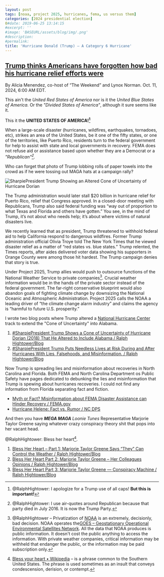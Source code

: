 ```yaml
---
layout: post
tags: [noaa, project 2025, hurricanes, fema, us versus them]
categories: [2024 presidential election]
0#date: 2019-06-25 13:14:15
#excerpt: ''
#image: 'BASEURL/assets/blog/img/.png'
#description:
#permalink:
title: 'Hurricane Donald (Trump) – A Category 6 Hurricane'
---
```



## [Trump thinks Americans have forgotten how bad his hurricane relief efforts were](https://www.msnbc.com/opinion/msnbc-opinion/trump-hurricane-relief-milton-maria-paper-towels-rcna174836)

By Alicia Menendez, co-host of “The Weekend” and Lynox Norman. Oct. 11, 2024, 6:00 AM EDT.

This ain't the *United Red States of America* nor is it the *United Blue States of America.*
Or the *"Divided States of America"*, although it sure seems like it.

This it the **UNITED STATES OF AMERICA![^11]**

[^11]: @RalphHightower: I apologize for a Trump use of all caps! **But this is important!**

When a large-scale disaster (hurricanes, wildfires, earthquakes, tornadoes,  etc),
strikes an area of the United States, be it one of the fifty states, or one of the
territories, like Puerto Rico, residents turn to the federal government for help to
assist with state and local governments in recovery. FEMA does not refuse aid or
assistance based upon whether they are a Democrat or
a *"Republican"[^12].*

[^12]: @RalphHightower: I use air-quotes around Republican because that party died in July 2016. It is now the Trump Party.

Who can forget that photo of Trump lobbing rolls of paper towels into the crowd
as if he were tossing out MAGA hats at a campaign rally?

![SharpiePresident Trump Showing an Altered Cone of Uncertainty  of Hurricane Dorian](https://ralphhightower.github.io/blog/img/SharpiePrezDorianConeUncertainty.jpeg)

The Trump administration would later stall $20 billion in hurricane relief for Puerto
Rico, relief that Congress approved. In a closed-door meeting with Republicans,
Trump also said federal funding was “way out of proportion to what Texas and
Florida and others have gotten.” You see, in the mind of Trump, it’s not about
who needs help; it’s about where victims of natural disasters live.

We recently learned that as president, Trump threatened to withhold federal aid to
help California respond to dangerous wildfires. Former Trump administration official
Olivia Troye told The New York Times that he viewed disaster relief as a matter of
“red states vs. blue states.” Trump relented, the Times reports, after aides delivered
voter data showing his supporters in Orange County were among those hit hardest.
The Trump campaign denies that story is true.

Under Project 2025, Trump allies would push to outsource functions of the National
Weather Service to private companies[^13]. Crucial weather information would be in the
hands of the private sector instead of the federal government. The far-right
conservative blueprint would also abandon goals of fighting climate change by
downsizing the National Oceanic and Atmospheric Administration. Project 2025
calls the NOAA a leading driver of “the climate change alarm industry” and claims
the agency is “harmful to future U.S. prosperity.”

[^13]: @RalphHightower – Privatization of [NOAA](https://noaa.gov/) is an extremely, decisionly, bad decision. NOAA operates the[GOES – Geostationary Operational Environmental Satellites Network](https://www.star.nesdis.noaa.gov/GOES/). All the data that NOAA produces is public information. It doesn't cost the public anything to access the information. With private weather companies, critical information may be withheld that endanger the public, or the information may be paid subscription only.

I wrote two blog posts where Trump altered a [National Hurricane Center](https://nhc.noaa.gov/)
track to extend the "Cone of Uncertainty" into Alabama.

1. [#SharpiePresident Trump Shows a Cone of Uncertainty of Hurricane Dorian (2018) That He Altered to Include Alabama / Ralph Hightower/Blog](https://ralphhightower.github.io/blog/2024%20presidential%20election/2024/10/10/SharpiePresidentDorianConeOfUncertainty.html)
2. [#SharpiePresident Trump Puts Needless Lives at Risk During and After Hurricanes With Lies, Falsehoods, and Misinformation. / Ralph Hightower/Blog](https://ralphhightower.github.io/blog/2024%20presidential%20election/2024/10/10/SharpiegateTrumpAddedDickheadConeUncertainyDorian.html)

Now Trump is spreading lies and misinformation about recoveries in North Carolina
and Florida. Both FEMA and North Carolina Department os Public Safety have pages
dedicated to debunking the lies and misinformation that Trump is spewing about
hurricanes recoveries. I could not find any information from Florida separating fact
and fiction.

- [Myth or Fact? Misinformation about FEMA Disaster Assistance can Hinder Recovery / FEMA.gov](https://www.fema.gov/fact-sheet/myth-or-fact-misinformation-about-fema-disaster-assistance-can-hinder-recovery)
- [Hurricane Helene: Fact vs. Rumor / NC DPS](https://www.ncdps.gov/our-organization/emergency-management/hurricane-helene/hurricane-helene-fact-vs-rumor)

And then you have ***MEGA MAGA*** *Loonie Tunes* Representative Marjorie Taylor
Greene saying whatever crazy conspiracy theory shit that pops into her vacant
head.

@RalphHightower: Bless her heart[^21].

1. [Bless Her Heart – Part 1: Marjorie Taylor Greene Says “They” Can Control the Weather / Ralph Hightower/Blog](https://ralphhightower.github.io/blog//blog/marjorie%20taylor%20greene/2024/10/09/BlessHeartMarjoieTaylorGreeneHurricanes.html)
2. [Bless Her Heart Part 2: Marjorie Taylor Greene – Her Colleagues Opinions / Ralph Hightower/Blog](https://ralphhightower.github.io/blog//blog/marjorie%20taylor%20greene/2024/10/11/MTG_ConspiracyWacko.html)
3. [Bless Her Heart Part 3: Marjorie Taylor Greene — Conspiracy Machine / Ralph Hightower/Blog](https://ralphhightower.github.io/blog//blog/marjorie%20taylor%20greene/2024/10/11/MTG_FloridaBacklash.html)

[^21]: [Bless your heart • Wikipedia](https://en.wikipedia.org/wiki/Bless_your_heart) – is a phrase common to the Southern United States. The phrase is used sometimes as an insult that conveys condescension, derision, or contempt.
